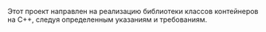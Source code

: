 Этот проект направлен на реализацию библиотеки классов контейнеров на C++, следуя определенным указаниям и требованиям.
